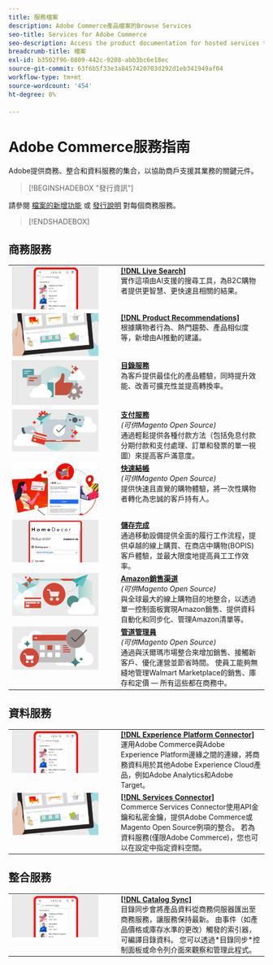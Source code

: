 ```yaml
---
title: 服務檔案
description: Adobe Commerce產品檔案的Browse Services
seo-title: Services for Adobe Commerce
seo-description: Access the product documentation for hosted services that help Adobe Commerce and Magento Open Source merchants support key components of their business.
breadcrumb-title: 檔案
exl-id: b3502f96-0809-442c-9208-abb3bc6e18ec
source-git-commit: 63f6b5f33e3a8457420703d292d1eb341949af04
workflow-type: tm+mt
source-wordcount: '454'
ht-degree: 0%

---
```


# Adobe Commerce服務指南

Adobe提供商務、整合和資料服務的集合，以協助商戶支援其業務的關鍵元件。

>[!BEGINSHADEBOX &quot;發行資訊&quot;]

請參閱 [檔案的新增功能](whats-new.md) 或 [發行說明](release-notes-all.md) 對每個商務服務。
>[!ENDSHADEBOX]

## 商務服務

<table>
<tr>
  <td valign="top" width="200">
      <img alt="[!DNL Live Search]" src="assets/live-search.png" width="170px"/></td>
   <td valign="top"><a href="https://experienceleague.adobe.com/docs/commerce-merchant-services/live-search/overview.html"><strong>[!DNL Live Search]</strong></a>  
    <div>實作這項由AI支援的搜尋工具，為B2C購物者提供更智慧、更快速且相關的結果。</div>
  </td>
   </tr>
<tr>
   <td valign="top" width="200">
       <img alt="[!UICONTROL Product Recommendations]" src="assets/product-recs.png" width="170px"/></td>
   <td valign="top">
   <a href="https://experienceleague.adobe.com/docs/commerce-merchant-services/product-recommendations/overview.html"><strong>[!DNL Product Recommendations]</strong></a>
    <div>根據購物者行為、熱門趨勢、產品相似度等，新增由AI推動的建議。</div>
  </td>
   </tr>
<tr>
    <td valign="top" width="200px">
       <img alt="目錄服務" src="assets/catalog-service.png" width="170px"></td>
   <td valign="top"><a href="https://experienceleague.adobe.com/docs/commerce-merchant-services/catalog-service/guide-overview.html"> <strong>目錄服務</strong></a> <br>
    <div>為客戶提供最佳化的產品體驗，同時提升效能、改善可擴充性並提高轉換率。</div>
  </td>
   </tr>
<tr>
  <td valign="top" width="200px">
    <img alt="支付服務" src="assets/payment-services.png" width="170px"/></td>
   <td valign="top"><a href="https://experienceleague.adobe.com/docs/commerce-merchant-services/payment-services/guide-overview.html"><strong>支付服務</strong></a>  <br><em>(可供Magento Open Source)</em>
    <div>通過輕鬆提供各種付款方法（包括免息付款分期付款和支付處理、訂單和發票的單一視圖）來提高客戶滿意度。</div>
  </td>
    </tr>
<tr>
  <td valign="top" width="200px">
    <img alt="快速結帳" src="assets/quick-checkout.png" width="170px"/></td>
   <td valign="top"><a href="https://experienceleague.adobe.com/docs/commerce-merchant-services/quick-checkout/overview.html"><strong>快速結帳</strong></a>  <br><em>(可供Magento Open Source)</em>
    <div>提供快速且直覺的購物體驗，將一次性購物者轉化為忠誠的客戶持有人。</div>
  </td>
    </tr>
<tr>
    <td valign="top" width="200px">
       <img alt="儲存完成" src="assets/store-fulfillment-landing-graphic.png" width="170px"/></td>
   <td valign="top"><a href="https://experienceleague.adobe.com/docs/commerce-merchant-services/store-fulfillment/guide-overview.html"> <strong>儲存完成</strong></a></br>
    <div>通過移動設備提供全面的履行工作流程，提供卓越的線上購買、在商店中購物(BOPIS)客戶體驗，並最大限度地提高員工工作效率。</div>
  </td>
   </tr>
<tr>
    <td valign="top" width="200px">
       <img alt="AmazonSales Channel" src="assets/amazon-channel.png" width="170px"></td>
   <td valign="top"><a href="https://experienceleague.adobe.com/docs/commerce-channels/amazon/guide-overview.html"> <strong>Amazon銷售渠道</strong></a> <br><em>(可供Magento Open Source)</em>
    <div>與全球最大的線上購物目的地整合，以透過單一控制面板實現Amazon銷售、提供資料自動化和同步化、管理Amazon清單等。</div>
  </td>
   </tr>
<tr>
    <td valign="top">
       <img alt="[!DNL Channel Manager]" src="assets/channel-manager.png" width="170px"></td>
   <td valign="top"><a href="https://experienceleague.adobe.com/docs/commerce-channels/channel-manager/guide-overview.html"> <strong>管道管理員</strong></a> <br><em>(可供Magento Open Source)</em>
    <div>通過與沃爾瑪市場整合來增加銷售、接觸新客戶、優化運營並節省時間。 使員工能夠無縫地管理Walmart Marketplace的銷售、庫存和定價 — 所有這些都在商務中。</div>
  </td>
   </tr>
</table>

## 資料服務

<table>
<tr>
  <td valign="top" width="200">
      <img alt="[!DNL Experience Platform Connector]" src="assets/live-search.png" width="170px"/></td>
   <td valign="top"><a href="https://experienceleague.adobe.com/docs/commerce-merchant-services/experience-platform-connector/overview.html"><strong>[!DNL Experience Platform Connector]</strong></a>  
    <div>運用Adobe Commerce與Adobe Experience Platform邊緣之間的連線，將商務資料用於其他Adobe Experience Cloud產品，例如Adobe Analytics和Adobe Target。</div>
  </td>
   </tr>
<tr>
   <td valign="top" width="200">
       <img alt="[!UICONTROL Services Connector]" src="assets/product-recs.png" width="170px"/></td>
   <td valign="top">
   <a href="https://experienceleague.adobe.com/docs/commerce-merchant-services/user-guides/integration-services/saas.html"><strong>[!DNL Services Connector]</strong></a>
    <div>Commerce Services Connector使用API金鑰和私密金鑰，提供Adobe Commerce或Magento Open Source例項的整合。 若為資料服務(僅限Adobe Commerce)，您也可以在設定中指定資料空間。</div>
  </td>
   </tr>
</table>

## 整合服務

<table>
<tr>
   <td valign="top" width="200">
      <img alt="[!DNL Catalog Sync]" src="assets/live-search.png" width="170px"/></td>
   <td valign="top"><a href="https://experienceleague.adobe.com/docs/commerce-merchant-services/user-guides/data-services/catalog-sync.html"><strong>[!DNL Catalog Sync]</strong></a>  
    <div>目錄同步會將產品資料從商務伺服器匯出至商務服務，讓服務保持最新。 由事件（如產品價格或庫存水準的更改）觸發的索引器，可編譯目錄資料。 您可以透過*目錄同步*控制面板或命令列介面來觀察和管理此程式。</div>
  </td>
</tr>
</table>
